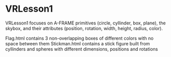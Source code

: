 # VRLesson1
VRLesson1 focuses on A-FRAME primitives (circle, cyllinder, box, plane), the skybox, and their attributes (position, rotation, width, height, radius, color).

Flag.html contains 3 non-overlapping boxes of different colors with no space between them
Stickman.html contains a stick figure built from cyllinders and spheres with different dimensions, positions and rotations